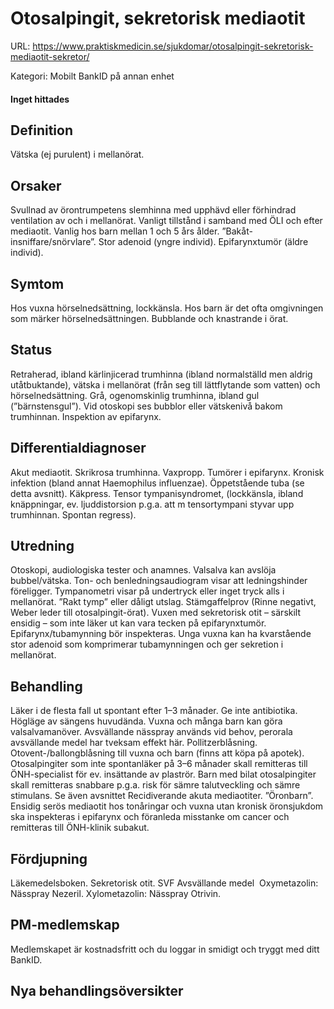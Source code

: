 # Otosalpingit, sekretorisk mediaotit

URL: https://www.praktiskmedicin.se/sjukdomar/otosalpingit-sekretorisk-mediaotit-sekretor/



Kategori: Mobilt BankID på annan enhet

#### Inget hittades

## Definition

Vätska (ej purulent) i mellanörat.

## Orsaker

Svullnad av örontrumpetens slemhinna med upphävd eller förhindrad ventilation av och i mellanörat. Vanligt tillstånd i samband med ÖLI och efter mediaotit. Vanlig hos barn mellan 1 och 5 års ålder. ”Bakåt-insniffare/snörvlare”. Stor adenoid (yngre individ). Epifarynxtumör (äldre individ).

## Symtom

Hos vuxna hörselnedsättning, lockkänsla. Hos barn är det ofta omgivningen som märker hörselnedsättningen. Bubblande och knastrande i örat.

## Status

Retraherad, ibland kärlinjicerad trumhinna (ibland normalställd men aldrig utåtbuktande), vätska i mellanörat (från seg till lättflytande som vatten) och hörselnedsättning. Grå, ogenomskinlig trumhinna, ibland gul (”bärnstensgul”). Vid otoskopi ses bubblor eller vätskenivå bakom trumhinnan.
Inspektion av epifarynx.

## Differentialdiagnoser

Akut mediaotit. Skrikrosa trumhinna. Vaxpropp. Tumörer i epifarynx. Kronisk infektion (bland annat Haemophilus influenzae). Öppetstående tuba (se detta avsnitt). Käkpress. Tensor tympanisyndromet, (lockkänsla, ibland knäppningar, ev. ljuddistorsion p.g.a. att m tensortympani styvar upp trumhinnan. Spontan regress).

## Utredning

Otoskopi, audiologiska tester och anamnes. Valsalva kan avslöja bubbel/vätska. Ton- och benledningsaudiogram visar att ledningshinder föreligger. Tympanometri visar på undertryck eller inget tryck alls i mellanörat. ”Rakt tymp” eller dåligt utslag. Stämgaffelprov (Rinne negativt, Weber leder till otosalpingit-örat).
Vuxen med sekretorisk otit – särskilt ensidig – som inte läker ut kan vara tecken på epifarynxtumör. Epifarynx/tubamynning bör inspekteras. Unga vuxna kan ha kvarstående stor adenoid som komprimerar tubamynningen och ger sekretion i mellanörat.

## Behandling

Läker i de flesta fall ut spontant efter 1–3 månader. Ge inte antibiotika. Högläge av sängens huvudända. Vuxna och många barn kan göra valsalvamanöver. Avsvällande nässpray används vid behov, perorala avsvällande medel har tveksam effekt här. Pollitzerblåsning. Otovent-/ballongblåsning till vuxna och barn (finns att köpa på apotek). Otosalpingiter som inte spontanläker på 3–6 månader skall remitteras till ÖNH-specialist för ev. insättande av plaströr. Barn med bilat otosalpingiter skall remitteras snabbare p.g.a. risk för sämre talutveckling och sämre stimulans. Se även avsnittet Recidiverande akuta mediaotiter. ”Öronbarn”.
Ensidig serös mediaotit hos tonåringar och vuxna utan kronisk öronsjukdom ska inspekteras i epifarynx och föranleda misstanke om cancer och remitteras till ÖNH-klinik subakut.

## Fördjupning

Läkemedelsboken. Sekretorisk otit.
SVF
Avsvällande medel 
Oxymetazolin: Nässpray Nezeril.
Xylometazolin: Nässpray Otrivin.

## PM-medlemskap

Medlemskapet är kostnadsfritt och du loggar in smidigt och tryggt med ditt BankID.

## Nya behandlingsöversikter

